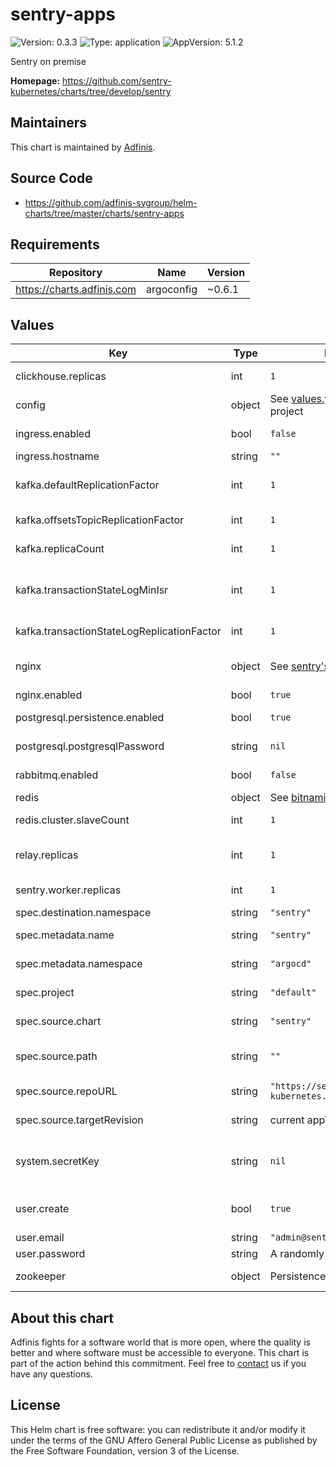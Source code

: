 # sentry-apps

![Version: 0.3.3](https://img.shields.io/badge/Version-0.3.3-informational?style=flat-square) ![Type: application](https://img.shields.io/badge/Type-application-informational?style=flat-square) ![AppVersion: 5.1.2](https://img.shields.io/badge/AppVersion-5.1.2-informational?style=flat-square)

Sentry on premise

**Homepage:** <https://github.com/sentry-kubernetes/charts/tree/develop/sentry>

## Maintainers
This chart is maintained by [Adfinis](https://adfinis.com/?pk_campaign=github&pk_kwd=helm-charts).

## Source Code

* <https://github.com/adfinis-sygroup/helm-charts/tree/master/charts/sentry-apps>

## Requirements

| Repository | Name | Version |
|------------|------|---------|
| https://charts.adfinis.com | argoconfig | ~0.6.1 |

## Values

| Key | Type | Default | Description |
|-----|------|---------|-------------|
| clickhouse.replicas | int | `1` | total number of clickhouse replicas |
| config | object | See [values.yaml](https://github.com/sentry-kubernetes/charts/tree/develop/sentry) of upstream project | extra configuration for some config maps |
| ingress.enabled | bool | `false` | if true, enables the ingress configuration. |
| ingress.hostname | string | `""` | hostname to use |
| kafka.defaultReplicationFactor | int | `1` | replication factor for automatically created topics |
| kafka.offsetsTopicReplicationFactor | int | `1` | replication factor for the offsets topic |
| kafka.replicaCount | int | `1` | number of Kakfa brokers to deploy |
| kafka.transactionStateLogMinIsr | int | `1` | overridden min.insync.replicas config for the transaction topic |
| kafka.transactionStateLogReplicationFactor | int | `1` | replication factor for the transaction topic |
| nginx | object | See [sentry's default](https://github.com/sentry-kubernetes/charts/blob/develop/sentry/values.yaml) | NGINX configuration (required when `ingress.enabled=false`) |
| nginx.enabled | bool | `true` | enables nginx |
| postgresql.persistence.enabled | bool | `true` | Enable postgresql persistence |
| postgresql.postgresqlPassword | string | `nil` | password used to access the database |
| rabbitmq.enabled | bool | `false` | enable RabbitMQ Redis will be used instead. |
| redis | object | See [bitnami/redis](https://github.com/bitnami/charts/tree/master/bitnami/redis) chart | Redis settigs |
| redis.cluster.slaveCount | int | `1` | number of followers in the Redis cluster |
| relay.replicas | int | `1` | total number of relay replicas (use 0 when bootstrapping) |
| sentry.worker.replicas | int | `1` | total number of sentry worker replicas |
| spec.destination.namespace | string | `"sentry"` | namespace for Sentry |
| spec.metadata.name | string | `"sentry"` | name for the ArgoCD application |
| spec.metadata.namespace | string | `"argocd"` | namespace for the ArgoCD application |
| spec.project | string | `"default"` | project to deploy the ArgoCD application to |
| spec.source.chart | string | `"sentry"` | name of the Chart for Sentry |
| spec.source.path | string | `""` | path of the Chart for Sentry when using Git repository |
| spec.source.repoURL | string | `"https://sentry-kubernetes.github.io/charts"` | Chart museum to get Sentry |
| spec.source.targetRevision | string | current appVersion | revision of the chart to use for Sentry |
| system.secretKey | string | `nil` | secret key used for the session. Changing it invalidates all the current sessions. |
| user.create | bool | `true` | if true, creates the user defined by email and password. |
| user.email | string | `"admin@sentry.local"` | Super user email |
| user.password | string | A randomly generated one. | Super user password. |
| zookeeper | object | Persistence enabled | extra configuration for the [zookeper chart](https://github.com/bitnami/charts/tree/master/bitnami/zookeeper) |

## About this chart

Adfinis fights for a software world that is more open, where the quality is
better and where software must be accessible to everyone. This chart
is part of the action behind this commitment. Feel free to
[contact](https://adfinis.com/kontakt/?pk_campaign=github&pk_kwd=helm-charts)
us if you have any questions.

## License

This Helm chart is free software: you can redistribute it and/or modify it under the terms
of the GNU Affero General Public License as published by the Free Software Foundation,
version 3 of the License.

